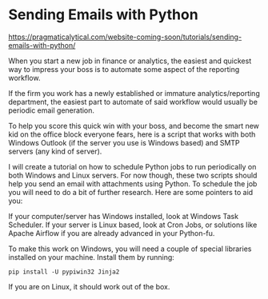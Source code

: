 # Sending Emails with Python

<https://pragmaticalytical.com/website-coming-soon/tutorials/sending-emails-with-python/> 

When you start a new job in finance or analytics, the easiest and quickest way to impress your boss is to automate some aspect of the reporting workflow.

If the firm you work has a newly established or immature analytics/reporting department, the easiest part to automate of said workflow would usually be periodic email generation.

To help you score this quick win with your boss, and become the smart new kid on the office block everyone fears, here is a script that works with both Windows Outlook (if the server you use is Windows based) and SMTP servers (any kind of server).

I will create a tutorial on how to schedule Python jobs to run periodically on both Windows and Linux servers. For now though, these two scripts should help you send an email with attachments using Python. To schedule the job you will need to do a bit of further research. Here are some pointers to aid you:

If your computer/server has Windows installed, look at Windows Task Scheduler.
If your server is Linux based, look at Cron Jobs, or solutions like Apache Airflow if you are already advanced in your Python-fu.

To make this work on Windows, you will need a couple of special libraries installed on your machine. Install them by running:

`pip install -U pypiwin32 Jinja2`

If you are on Linux, it should work out of the box.
